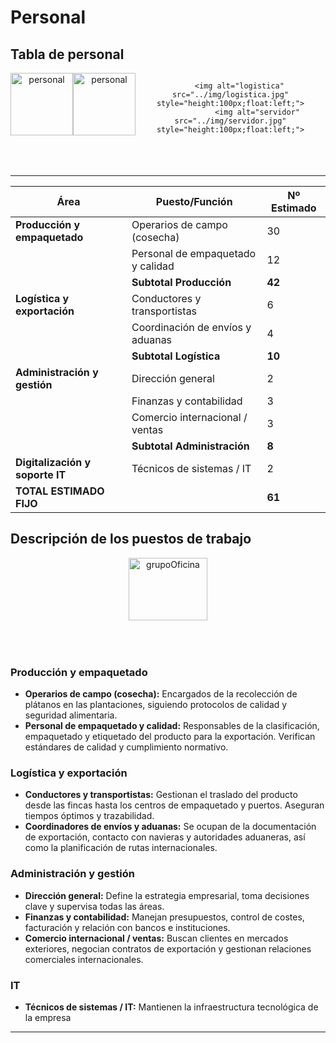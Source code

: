 # Personal


## Tabla de personal


<div style="width:100%;display:inline-block;clear:both;height:150px;text-align:center;">
    <img alt="personal" src="../img/personal.jpg" style="height:100px;float:left;">
        <img alt="personal" src="../img/oficinista.jpg" style="height:100px;float:left;">

        <img alt="logistica" src="../img/logistica.jpg" style="height:100px;float:left;">
                <img alt="servidor" src="../img/servidor.jpg" style="height:100px;float:left;">

</div>

---

| Área                          | Puesto/Función                        | Nº Estimado |
|-------------------------------|---------------------------------------|-------------|
| **Producción y empaquetado**  | Operarios de campo (cosecha)          | 30          |
|                               | Personal de empaquetado y calidad     | 12          |
|                               | **Subtotal Producción**               | **42**      |
| **Logística y exportación**   | Conductores y transportistas          | 6           |
|                               | Coordinación de envíos y aduanas      | 4           |
|                               | **Subtotal Logística**                | **10**      |
| **Administración y gestión**  | Dirección general                     | 2           |
|                               | Finanzas y contabilidad               | 3           |
|                               | Comercio internacional / ventas       | 3           |
|                               | **Subtotal Administración**           | **8**       |
| **Digitalización y soporte IT** | Técnicos de sistemas / IT             | 2           |
| **TOTAL ESTIMADO FIJO**       |                                       | **61**      |

## Descripción de los puestos de trabajo


<div style="width:100%;display:block;clear:both;height:150px;text-align:center;">
    <img alt="grupoOficina" src="../img/grupoOficina.jpg" style="clear:both;height:100px;width:50%;float:none;">
</div>


### Producción y empaquetado

- **Operarios de campo (cosecha):** Encargados de la recolección de plátanos en las plantaciones, siguiendo protocolos de calidad y seguridad alimentaria.  
- **Personal de empaquetado y calidad:** Responsables de la clasificación, empaquetado y etiquetado del producto para la exportación. Verifican estándares de calidad y cumplimiento normativo.

### Logística y exportación
- **Conductores y transportistas:** Gestionan el traslado del producto desde las fincas hasta los centros de empaquetado y puertos. Aseguran tiempos óptimos y trazabilidad.  
- **Coordinadores de envíos y aduanas:** Se ocupan de la documentación de exportación, contacto con navieras y autoridades aduaneras, así como la planificación de rutas internacionales.

### Administración y gestión
- **Dirección general:** Define la estrategia empresarial, toma decisiones clave y supervisa todas las áreas.  
- **Finanzas y contabilidad:** Manejan presupuestos, control de costes, facturación y relación con bancos e instituciones.  
- **Comercio internacional / ventas:** Buscan clientes en mercados exteriores, negocian contratos de exportación y gestionan relaciones comerciales internacionales.

### IT
- **Técnicos de sistemas / IT:** Mantienen la infraestructura tecnológica de la empresa

---